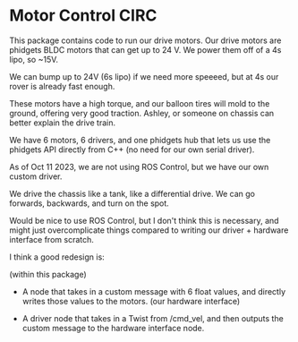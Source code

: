# Motor Control CIRC

This package contains code to run our drive motors. Our drive motors are phidgets BLDC motors that can get up to 24 V. We power them off of a 4s lipo, so ~15V.

We can bump up to 24V (6s lipo) if we need more speeeed, but at 4s our rover is already fast enough.

These motors have a high torque, and our balloon tires will mold to the ground, offering very good traction. Ashley, or someone on chassis can better explain the drive train. 

We have 6 motors, 6 drivers, and one phidgets hub that lets us use the phidgets API directly from C++ (no need for our own serial driver).

As of Oct 11 2023, we are not using ROS Control, but we have our own custom driver.

We drive the chassis like a tank, like a differential drive. We can go forwards, backwards, and turn on the spot.

Would be nice to use ROS Control, but I don't think this is necessary, and might just overcomplicate things compared to writing our driver + hardware interface from scratch.

I think a good redesign is:

(within this package)

- A node that takes in a custom message with 6 float values, and directly writes those values to the motors. (our hardware interface)

- A driver node that takes in a Twist from /cmd_vel, and then outputs the custom message to the hardware interface node.
